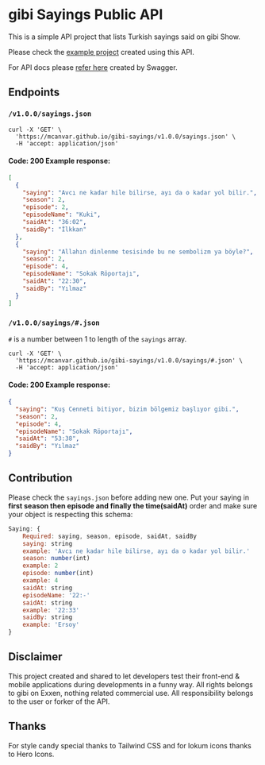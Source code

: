 # gibi Sayings Public API

This is a simple API project that lists Turkish sayings said on gibi Show.

Please check the [example project](https://mcanvar.github.io/gibi-sayings/example/) created using this API.

For API docs please [refer here](https://mcanvar.github.io/gibi-sayings/docs) created by Swagger.

## Endpoints

### `/v1.0.0/sayings.json`

```
curl -X 'GET' \
  'https://mcanvar.github.io/gibi-sayings/v1.0.0/sayings.json' \
  -H 'accept: application/json'
  ```

#### Code: 200 Example response:

```json
[
  {
    "saying": "Avcı ne kadar hile bilirse, ayı da o kadar yol bilir.",
    "season": 2,
    "episode": 2,
    "episodeName": "Kuki",
    "saidAt": "36:02",
    "saidBy": "İlkkan"
  },
  {
    "saying": "Allahın dinlenme tesisinde bu ne sembolizm ya böyle?",
    "season": 2,
    "episode": 4,
    "episodeName": "Sokak Röportajı",
    "saidAt": "22:30",
    "saidBy": "Yılmaz"
  }
]

```

### `/v1.0.0/sayings/#.json`

`#` is a number between 1 to length of the `sayings` array.

```
curl -X 'GET' \
  'https://mcanvar.github.io/gibi-sayings/v1.0.0/sayings/#.json' \
  -H 'accept: application/json'
  ```

#### Code: 200 Example response:

```json
{
  "saying": "Kuş Cenneti bitiyor, bizim bölgemiz başlıyor gibi.",
  "season": 2,
  "episode": 4,
  "episodeName": "Sokak Röportajı",
  "saidAt": "53:38",
  "saidBy": "Yılmaz"
}

```

## Contribution

Please check the `sayings.json` before adding new one. Put your saying in **first season then episode and finally the time(saidAt)** order and make sure your object
is respecting this schema:

```js
Saying: {
    Required: saying, season, episode, saidAt, saidBy
    saying: string
    example: 'Avcı ne kadar hile bilirse, ayı da o kadar yol bilir.'
    season: number(int)
    example: 2
    episode: number(int)
    example: 4
    saidAt: string
    episodeName: '22:-'
    saidAt: string
    example: '22:33'
    saidBy: string
    example: 'Ersoy'
}
```

## Disclaimer

This project created and shared to let developers test their front-end & mobile applications during developments in a
funny way. All rights belongs to gibi on Exxen, nothing related commercial use. All responsibility belongs to the user
or forker of the API.

## Thanks

For style candy special thanks to Tailwind CSS and for lokum icons thanks to Hero Icons.
